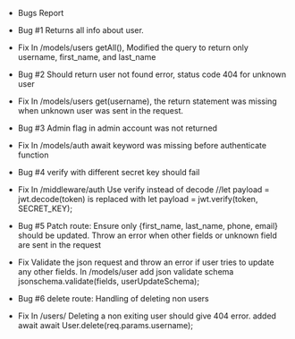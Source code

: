 
- Bugs Report

- Bug #1 Returns all info about user. 
- Fix 
In /models/users getAll(), Modified the query to return only username, first_name, and last_name

- Bug #2 Should return user not found error, status code 404 for unknown user
- Fix
In /models/users get(username), the return statement was missing when unknown user was sent in the request.

- Bug #3 Admin flag in admin account was not returned
- Fix
In /models/auth await keyword was missing before authenticate function

- Bug #4 verify with different secret key should fail
- Fix 
  In /middleware/auth
  Use verify instead of decode
  //let payload = jwt.decode(token) is replaced with
  let payload = jwt.verify(token, SECRET_KEY); 

- Bug #5 Patch route: Ensure only {first_name, last_name, phone, email}
  should be updated. Throw an error when other fields or unknown field are 
  sent in the request
- Fix Validate the json request and throw an error if user tries to update any 
  other fields.
In /models/user add json validate schema
jsonschema.validate(fields, userUpdateSchema);


- Bug #6 delete route: Handling of deleting non users
- Fix 
 In /users/ Deleting a non exiting user should give 404 error.
  added await 
  await User.delete(req.params.username); 





